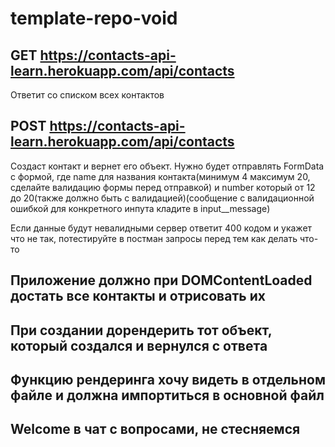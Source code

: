# template-repo-void

## GET https://contacts-api-learn.herokuapp.com/api/contacts
Ответит со списком всех контактов

## POST https://contacts-api-learn.herokuapp.com/api/contacts
Создаст контакт и вернет его объект.
Нужно будет отправлять FormData с формой, где name для названия контакта(минимум 4 максимум 20, сделайте валидацию формы перед отправкой) и number который от 12 до 20(также должно быть с валидацией)(сообщение с валидационной ошибкой для конкретного инпута кладите в input__message)

Если данные будут невалидными сервер ответит 400 кодом и укажет что не так, потестируйте в постман запросы перед тем как делать что-то

## Приложение должно при DOMContentLoaded достать все контакты и отрисовать их
## При создании дорендерить тот объект, который создался и вернулся с ответа
## Функцию рендеринга хочу видеть в отдельном файле и должна импортиться в основной файл

## Welcome в чат с вопросами, не стесняемся
